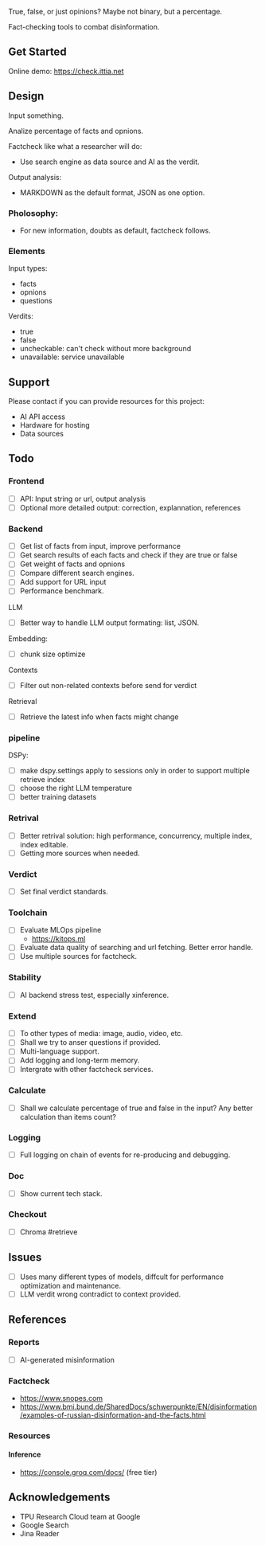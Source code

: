 True, false, or just opinions? Maybe not binary, but a percentage.

Fact-checking tools to combat disinformation.

## Get Started
Online demo: https://check.ittia.net

## Design
Input something.

Analize percentage of facts and opnions.

Factcheck like what a researcher will do:
  * Use search engine as data source and AI as the verdit.

Output analysis:
  * MARKDOWN as the default format, JSON as one option. 

### Pholosophy:
- For new information, doubts as default, factcheck follows.

### Elements
Input types:
- facts
- opnions
- questions

Verdits:
- true
- false
- uncheckable: can't check without more background
- unavailable: service unavailable

## Support
Please contact if you can provide resources for this project:
- AI API access
- Hardware for hosting
- Data sources

## Todo
### Frontend
- [ ] API: Input string or url, output analysis
- [ ] Optional more detailed output: correction, explannation, references

### Backend
- [ ] Get list of facts from input, improve performance
- [ ] Get search results of each facts and check if they are true or false
- [ ] Get weight of facts and opnions
- [ ] Compare different search engines.
- [ ] Add support for URL input
- [ ] Performance benchmark.

LLM
- [ ] Better way to handle LLM output formating: list, JSON.

Embedding:
- [ ] chunk size optimize

Contexts
- [ ] Filter out non-related contexts before send for verdict

Retrieval
- [ ] Retrieve the latest info when facts might change

### pipeline
DSPy:
- [ ] make dspy.settings apply to sessions only in order to support multiple retrieve index
- [ ] choose the right LLM temperature
- [ ] better training datasets

### Retrival
- [ ] Better retrival solution: high performance, concurrency, multiple index, index editable.
- [ ] Getting more sources when needed.

### Verdict
- [ ] Set final verdict standards.

### Toolchain
- [ ] Evaluate MLOps pipeline
  - https://kitops.ml
- [ ] Evaluate data quality of searching and url fetching. Better error handle.
- [ ] Use multiple sources for factcheck.

### Stability
- [ ] AI backend stress test, especially xinference.

### Extend
- [ ] To other types of media: image, audio, video, etc.
- [ ] Shall we try to anser questions if provided.
- [ ] Multi-language support.
- [ ] Add logging and long-term memory.
- [ ] Intergrate with other factcheck services.

### Calculate
- [ ] Shall we calculate percentage of true and false in the input? Any better calculation than items count?

### Logging
- [ ] Full logging on chain of events for re-producing and debugging.

### Doc
- [ ] Show current tech stack.

### Checkout
- [ ] Chroma #retrieve

## Issues
- [ ] Uses many different types of models, diffcult for performance optimization and maintenance.
- [ ] LLM verdit wrong contradict to context provided.

## References
### Reports
- [ ] AI-generated misinformation
### Factcheck
- https://www.snopes.com
- https://www.bmi.bund.de/SharedDocs/schwerpunkte/EN/disinformation/examples-of-russian-disinformation-and-the-facts.html
### Resources
#### Inference
- https://console.groq.com/docs/ (free tier)

## Acknowledgements
- TPU Research Cloud team at Google
- Google Search
- Jina Reader
